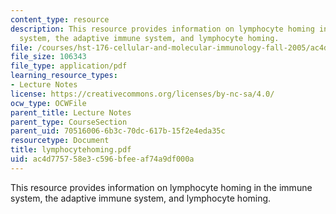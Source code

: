 ```yaml
---
content_type: resource
description: This resource provides information on lymphocyte homing in the immune
  system, the adaptive immune system, and lymphocyte homing.
file: /courses/hst-176-cellular-and-molecular-immunology-fall-2005/ac4d775758e3c596bfeeaf74a9df000a_lymphocytehoming.pdf
file_size: 106343
file_type: application/pdf
learning_resource_types:
- Lecture Notes
license: https://creativecommons.org/licenses/by-nc-sa/4.0/
ocw_type: OCWFile
parent_title: Lecture Notes
parent_type: CourseSection
parent_uid: 70516006-6b3c-70dc-617b-15f2e4eda35c
resourcetype: Document
title: lymphocytehoming.pdf
uid: ac4d7757-58e3-c596-bfee-af74a9df000a
---
```

This resource provides information on lymphocyte homing in the immune system, the adaptive immune system, and lymphocyte homing.